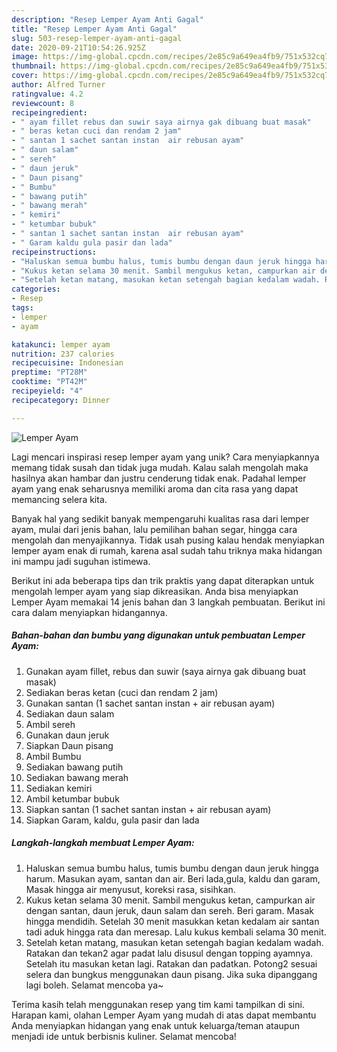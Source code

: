 ```yaml
---
description: "Resep Lemper Ayam Anti Gagal"
title: "Resep Lemper Ayam Anti Gagal"
slug: 503-resep-lemper-ayam-anti-gagal
date: 2020-09-21T10:54:26.925Z
image: https://img-global.cpcdn.com/recipes/2e85c9a649ea4fb9/751x532cq70/lemper-ayam-foto-resep-utama.jpg
thumbnail: https://img-global.cpcdn.com/recipes/2e85c9a649ea4fb9/751x532cq70/lemper-ayam-foto-resep-utama.jpg
cover: https://img-global.cpcdn.com/recipes/2e85c9a649ea4fb9/751x532cq70/lemper-ayam-foto-resep-utama.jpg
author: Alfred Turner
ratingvalue: 4.2
reviewcount: 8
recipeingredient:
- " ayam fillet rebus dan suwir saya airnya gak dibuang buat masak"
- " beras ketan cuci dan rendam 2 jam"
- " santan 1 sachet santan instan  air rebusan ayam"
- " daun salam"
- " sereh"
- " daun jeruk"
- " Daun pisang"
- " Bumbu"
- " bawang putih"
- " bawang merah"
- " kemiri"
- " ketumbar bubuk"
- " santan 1 sachet santan instan  air rebusan ayam"
- " Garam kaldu gula pasir dan lada"
recipeinstructions:
- "Haluskan semua bumbu halus, tumis bumbu dengan daun jeruk hingga harum. Masukan ayam, santan dan air. Beri lada,gula, kaldu dan garam, Masak hingga air menyusut, koreksi rasa, sisihkan."
- "Kukus ketan selama 30 menit. Sambil mengukus ketan, campurkan air dengan santan, daun jeruk, daun salam dan sereh. Beri garam. Masak hingga mendidih. Setelah 30 menit masukkan ketan kedalam air santan tadi aduk hingga rata dan meresap. Lalu kukus kembali selama 30 menit."
- "Setelah ketan matang, masukan ketan setengah bagian kedalam wadah. Ratakan dan tekan2 agar padat lalu disusul dengan topping ayamnya. Setelah itu masukan ketan lagi. Ratakan dan padatkan. Potong2 sesuai selera dan bungkus menggunakan daun pisang. Jika suka dipanggang lagi boleh. Selamat mencoba ya~"
categories:
- Resep
tags:
- lemper
- ayam

katakunci: lemper ayam 
nutrition: 237 calories
recipecuisine: Indonesian
preptime: "PT28M"
cooktime: "PT42M"
recipeyield: "4"
recipecategory: Dinner

---
```



![Lemper Ayam](https://img-global.cpcdn.com/recipes/2e85c9a649ea4fb9/751x532cq70/lemper-ayam-foto-resep-utama.jpg)

Lagi mencari inspirasi resep lemper ayam yang unik? Cara menyiapkannya memang tidak susah dan tidak juga mudah. Kalau salah mengolah maka hasilnya akan hambar dan justru cenderung tidak enak. Padahal lemper ayam yang enak seharusnya memiliki aroma dan cita rasa yang dapat memancing selera kita.

Banyak hal yang sedikit banyak mempengaruhi kualitas rasa dari lemper ayam, mulai dari jenis bahan, lalu pemilihan bahan segar, hingga cara mengolah dan menyajikannya. Tidak usah pusing kalau hendak menyiapkan lemper ayam enak di rumah, karena asal sudah tahu triknya maka hidangan ini mampu jadi suguhan istimewa.




Berikut ini ada beberapa tips dan trik praktis yang dapat diterapkan untuk mengolah lemper ayam yang siap dikreasikan. Anda bisa menyiapkan Lemper Ayam memakai 14 jenis bahan dan 3 langkah pembuatan. Berikut ini cara dalam menyiapkan hidangannya.

<!--inarticleads1-->

##### Bahan-bahan dan bumbu yang digunakan untuk pembuatan Lemper Ayam:

1. Gunakan  ayam fillet, rebus dan suwir (saya airnya gak dibuang buat masak)
1. Sediakan  beras ketan (cuci dan rendam 2 jam)
1. Gunakan  santan (1 sachet santan instan + air rebusan ayam)
1. Sediakan  daun salam
1. Ambil  sereh
1. Gunakan  daun jeruk
1. Siapkan  Daun pisang
1. Ambil  Bumbu
1. Sediakan  bawang putih
1. Sediakan  bawang merah
1. Sediakan  kemiri
1. Ambil  ketumbar bubuk
1. Siapkan  santan (1 sachet santan instan + air rebusan ayam)
1. Siapkan  Garam, kaldu, gula pasir dan lada




<!--inarticleads2-->

##### Langkah-langkah membuat Lemper Ayam:

1. Haluskan semua bumbu halus, tumis bumbu dengan daun jeruk hingga harum. Masukan ayam, santan dan air. Beri lada,gula, kaldu dan garam, Masak hingga air menyusut, koreksi rasa, sisihkan.
1. Kukus ketan selama 30 menit. Sambil mengukus ketan, campurkan air dengan santan, daun jeruk, daun salam dan sereh. Beri garam. Masak hingga mendidih. Setelah 30 menit masukkan ketan kedalam air santan tadi aduk hingga rata dan meresap. Lalu kukus kembali selama 30 menit.
1. Setelah ketan matang, masukan ketan setengah bagian kedalam wadah. Ratakan dan tekan2 agar padat lalu disusul dengan topping ayamnya. Setelah itu masukan ketan lagi. Ratakan dan padatkan. Potong2 sesuai selera dan bungkus menggunakan daun pisang. Jika suka dipanggang lagi boleh. Selamat mencoba ya~




Terima kasih telah menggunakan resep yang tim kami tampilkan di sini. Harapan kami, olahan Lemper Ayam yang mudah di atas dapat membantu Anda menyiapkan hidangan yang enak untuk keluarga/teman ataupun menjadi ide untuk berbisnis kuliner. Selamat mencoba!
